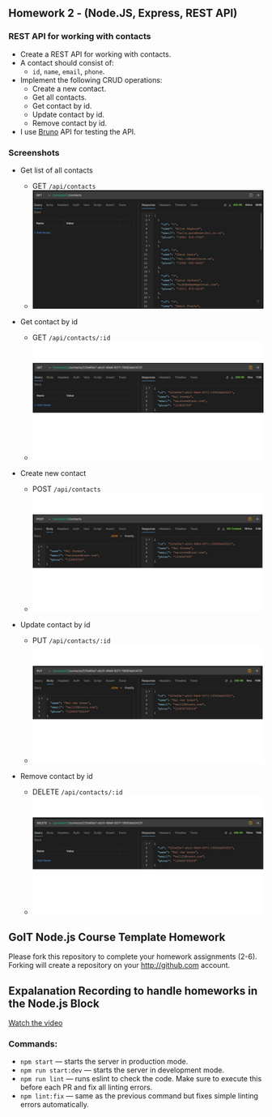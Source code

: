 ## Homework 2 - (Node.JS, Express, REST API)

### REST API for working with contacts

- Create a REST API for working with contacts.
- A contact should consist of:
  - `id`, `name`, `email`, `phone`.
- Implement the following CRUD operations:
  - Create a new contact.
  - Get all contacts.
  - Get contact by id.
  - Update contact by id.
  - Remove contact by id.
- I use [Bruno](https://www.usebruno.com/) API for testing the API.

### Screenshots

- Get list of all contacts

  - GET `/api/contacts`
  - ![Get all contacts](./screenshots/get-contacts.jpg)

- Get contact by id

  - GET `/api/contacts/:id`
  - ![Get contact by id](./screenshots/get-contact.jpg)

- Create new contact
  - POST `/api/contacts`
  - ![Create new contact](./screenshots/add-contact.jpg)
- Update contact by id

  - PUT `/api/contacts/:id`
  - ![Update contact by id](./screenshots/update-contact.jpg)

- Remove contact by id
  - DELETE `/api/contacts/:id`
  - ![Remove contact by id](./screenshots/delete-contact.jpg)

## GoIT Node.js Course Template Homework

Please fork this repository to complete your homework assignments (2-6).
Forking will create a repository on your http://github.com account.

## Expalanation Recording to handle homeworks in the Node.js Block

[Watch the video](https://www.loom.com/share/007c97d271604e02ae61adbb5b69edd3)

### Commands:

- `npm start` &mdash; starts the server in production mode.
- `npm run start:dev` &mdash; starts the server in development mode.
- `npm run lint` &mdash; runs eslint to check the code. Make sure to execute this before each PR and fix all linting errors.
- `npm lint:fix` &mdash; same as the previous command but fixes simple linting errors automatically.
